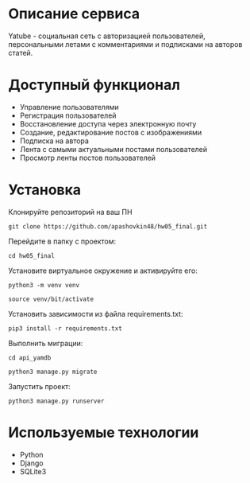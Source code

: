 # Описание сервиса
Yatube - социальная сеть с авторизацией пользователей, персональными летами с комментариями и подписками на авторов статей.

# Доступный функционал
- Управление пользователями
- Регистрация пользователей
- Восстановление доступа через электронную почту
- Создание, редактирование постов с изображениями
- Подписка на автора
- Лента с самыми актуальными постами пользователей
- Просмотр ленты постов пользователей

# Установка
Клонируйте репозиторий на ваш ПН
```
git clone https://github.com/apashovkin48/hw05_final.git
```
Перейдите в папку с проектом:
```
cd hw05_final
```
Установите виртуальное окружение и активируйте его:
```
python3 -m venv venv
```
```
source venv/bit/activate
```
Установить зависимости из файла requirements.txt:
```
pip3 install -r requirements.txt
```
Выполнить миграции:
```
cd api_yamdb
```
```
python3 manage.py migrate
```
Запустить проект:
```
python3 manage.py runserver
```

# Используемые технологии
- Python
- Django
- SQLite3
